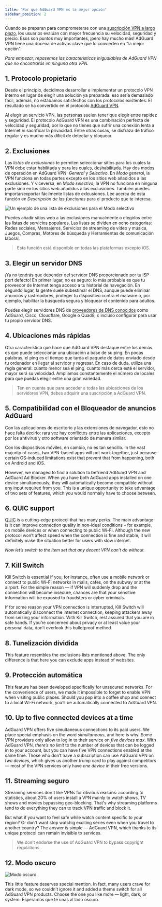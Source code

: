 ```yaml
---
title: 'Por qué AdGuard VPN es la mejor opción'
sidebar_position: 2
---
```


Cuando se preparan para comprometerse con una [suscripción VPN a largo plazo](subscription.md), los usuarios evalúan con mayor frecuencia su velocidad, seguridad y precio. Esos son puntos muy importantes, ¡pero hay mucho más! AdGuard VPN tiene una docena de activos clave que lo convierten en "la mejor opción".

*Para empezar, repasemos las características inigualables de AdGuard VPN que no encontrarás en ninguna otra VPN.*

## 1. Protocolo propietario
Desde el principio, decidimos desarrollar e implementar un protocolo VPN interno en lugar de elegir una solución ya preparada: eso sería demasiado fácil, además, no estábamos satisfechos con los protocolos existentes. El resultado se ha convertido en el protocolo [AdGuard VPN](adguard-vpn-protocol.mdx).

Al elegir un servicio VPN, las personas suelen tener que elegir entre rapidez y seguridad. El protocolo AdGuard VPN es una combinación perfecta de velocidad y seguridad, por lo que no tienes que sufrir una conexión lenta a Internet ni sacrificar la privacidad. Entre otras cosas, se disfraza de tráfico regular y es mucho más difícil de detectar y bloquear.

## 2. Exclusiones
Las *listas de exclusiones* te permiten seleccionar sitios para los cuales la VPN debe estar habilitada y para los cuales, deshabilitada. Hay dos modos de operación en AdGuard VPN: *General* y *Selectivo*. En *Modo general*, la VPN funciona en todas partes excepto en los sitios web añadidos a las exclusiones. Y viceversa, en *Modo selectivo*, la VPN no funciona en ninguna parte sino en los sitios web añadidos a las exclusiones. También puedes importar/exportar fácilmente listas de exlcusiones. Lee acerca de esta función en *Descripción de las funciones* para el producto que te interesa.

![Un ejemplo de una lista de exclusiones para el Modo selectivo](https://cdn.adguard.com/public/Adguard/Blog/vpn_export_exclusions.png)

Puedes añadir sitios web a las exclusiones manualmente o elegirlos entre las listas de servicios populares. Las listas se dividen en ocho categorías: Redes sociales, Mensajeros, Servicios de streaming de vídeo y música, Juegos, Compras, Motores de búsqueda y Herramientas de comunicación laboral.

> Esta función está disponible en todas las plataformas excepto iOS.

## 3. Elegir un servidor DNS
¡Ya no tendrás que depender del servidor DNS proporcionado por tu ISP port defecto! En primer lugar, no es seguro: lo más probable es que tu proveedor de Internet tenga acceso a tu historial de navegación. En segundo lugar, la gente suele subestimar el DNS, aunque puede eliminar anuncios y rastreadores, proteger tu dispositivo contra el malware o, por ejemplo, habilitar la búsqueda segura y bloquear el contenido para adultos.

Puedes elegir servidores DNS de [proveedores de DNS conocidos](https://kb.adguard.com/en/general/dns-providers) como AdGuard, Cisco, Cloudflare, Google o Quad9, o incluso configurar para usar tu propio servidor DNS.

## 4. Ubicaciones más rápidas

Otra característica que hace que AdGuard VPN destaque entre los demás es que puede seleccionar una ubicación a base de su ping. En pocas palabras, el ping es el tiempo que tarda el paquete de datos enviado desde tu ordenador en llegar al servidor y regresar. En caso de duda, utiliza una regla general: cuanto menor sea el ping, cuanto más cerca esté el servidor, mayor será su velocidad. Ampliamos constantemente el número de locales para que puedas elegir entre una gran variedad.

> Ten en cuenta que para acceder a todas las ubicaciones de los servidores VPN, debes adquirir una suscripción a AdGuard VPN.

## 5. Compatibilidad con el Bloqueador de anuncios AdGuard

Con las aplicaciones de escritorio y las extensiones de navegador, esto no hace falta decirlo: rara vez hay conflictos entre las aplicaciones, excepto por los antivirus y otro software orientado de manera similar.

Con los dispositivos móviles, en cambio, no es tan sencillo. In the vast majority of cases, two VPN-based apps will not work together, just because certain OS-induced limitations exist that prevent that from happening, both on Android and iOS.

However, we managed to find a solution to befriend AdGuard VPN and AdGuard Ad Blocker. When you have both AdGuard apps installed on one device simultaneously, they will automatically become compatible without any input required from you. This is a unique opportunity to take advantage of two sets of features, which you would normally have to choose between.

## 6. QUIC support
[QUIC](https://adguard.com/en/blog/dns-over-quic.html) is a cutting-edge protocol that has many perks. The main advantage is it can improve connection quality in non-ideal conditions – for example, on mobile devices or when connecting to public Wi-Fi. Although the new protocol won’t affect speed when the connection is fine and stable, it will definitely make the situation better for users with slow internet.

*Now let’s switch to the item set that any decent VPN can't do without.*

## 7. Kill Switch
Kill Switch is essential if you, for instance, often use a mobile network or connect to public Wi-Fi networks in malls, cafes, on the subway or at the airport. For the simple reason — if VPN will suddenly drop and the connection will become insecure, chances are that your sensitive information will be exposed to fraudsters or cyber criminals.

If for some reason your VPN connection is interrupted, Kill Switch will automatically disconnect the internet connection, keeping attackers away from seizing your information. With Kill Switch, rest assured that you are in safe hands. If you’re concerned about privacy or at least value your personal data, don’t overlook this bulletproof method.

## 8. Tunelización dividida
This feature resembles the exclusions lists mentioned above. The only difference is that here you can exclude apps instead of websites.

## 9. Protección automática
This feature has been developed specifically for unsecured networks. For the convenience of users, we made it impossible to forget to enable VPN when visiting public places. Should you pop into a coffee shop and connect to a local Wi-Fi network, you’ll be automatically connected to AdGuard VPN.

## 10. Up to five connected devices at a time
AdGuard VPN offers five simultaneous connections to its paid users. We place special emphasis on the word *simultaneous*, and here is why. Some VPN providers only allow to log in to their service on *five devices max*. With AdGuard VPN, *there’s no limit* to the number of devices that can be logged in to your account, but you can have five VPN connections enabled at the same time. Those who don’t have a subscription can use AdGuard VPN on *two devices*, which gives us another trump card to play against competitors — most of the VPN services only have *one device* in their free versions.

## 11. Streaming seguro
Streaming services don't like VPNs for obvious reasons: according to statistics, about 20% of users install a VPN mainly to watch shows, TV shows and movies bypassing geo-blocking. That's why streaming platforms tend to do everything they can to track VPN traffic and block it.

But what if you want to feel safe while watch content specific to your region? Or don't want stop watchig exciting series even when you travel to another country? The answer is simple — AdGuard VPN, which thanks to its unique protocol can remain invisible to services.

> We don't endorse the use of AdGuard VPN to bypass copyright regulations.

## 12. Modo oscuro

![Modo oscuro](https://cdn.adguard.com/public/Adguard/Blog/vpn/main_en_black.png)

This little feature deserves special mention. In fact, many users crave for dark mode, so we couldn’t ignore it and added a theme switch for all AdGuard VPN products. Choose the one you like more — light, dark, or system. Esperamos que te unas al lado oscuro.